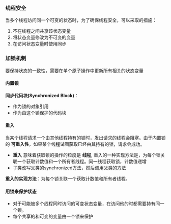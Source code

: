 ### 线程安全

当多个线程访问同一个可变的状态时，为了确保线程安全，可以采取的措施：

1. 不在线程之间共享该状态变量
2. 将状态变量修改为不可变的变量
3. 在访问状态变量时使用同步

### 加锁机制

要保持状态的一致性，需要在单个原子操作中更新所有相关的状态变量

#### 内置锁

**同步代码块(Synchronized Block)**：

- 作为锁的对象引用
- 作为由这个锁保护的代码块

#### 重入

当某个线程请求一个由其他线程持有的锁时，发出请求的线程会阻塞。由于内置锁的 **可重入性**，如果某个线程试图获取已经由其持有的锁，请求会成功。

- **重入** 意味着获取锁的操作的粒度是 **线程**, 重入的一种实现方法是，为每个锁关联一个获取计数值和一个所有者线程。同一线程获取锁，计数值递增
- 子类改写父类的synchronized方法，然后调用父类的方法

**重入的实现方法**：为每个锁关联一个获取计数值和所有者线程。

#### 用锁来保护状态

- 对于可能被多个线程同时访问的可变状态变量，在访问他的时都需要持有同一个锁。
- 每个共享的和可变的变量由一个锁来保护